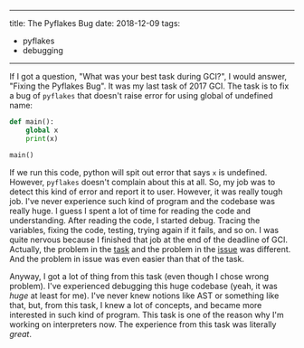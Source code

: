 ***

title: The Pyflakes Bug
date: 2018-12-09
tags:

- pyflakes
- debugging

***

If I got a question, "What was your best task during GCI?", I would answer, "Fixing the Pyflakes Bug".
It was my last task of 2017 GCI. The task is to fix a bug of `pyflakes` that doesn't raise error for using global of undefined name:

```python
def main():
    global x
    print(x)

main()
```

If we run this code, python will spit out error that says `x` is undefined. However, `pyflakes` doesn't complain about this at all.
So, my job was to detect this kind of error and report it to user. However, it was really tough job. I've never experience such kind of
program and the codebase was really huge. I guess I spent a lot of time for reading the code and understanding. After reading the code,
I started debug. Tracing the variables, fixing the code, testing, trying again if it fails, and so on. I was quite nervous because 
I finished that job at the end of the deadline of GCI. Actually, the problem in the 
[task](https://codein.withgoogle.com/archive/2017/organization/5710453493727232/task/5059448926109696/) and the problem in the
[issue](https://codein.withgoogle.com/archive/2017/organization/5710453493727232/task/5059448926109696/) was different. And the problem
in issue was even easier than that of the task.

Anyway, I got a lot of thing from this task (even though I chose wrong problem). I've experienced debugging this huge codebase (yeah, it was
*huge* at least for me). I've never knew notions like AST or something like that, but, from this task, I knew a lot of concepts, and became
more interested in such kind of program. This task is one of the reason why I'm working on interpreters now. The experience from this task
was literally *great*.
